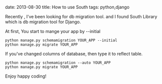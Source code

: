 date: 2013-08-30
title: How to use South
tags: python,django

Recently , I've been looking for db migration tool.
and I found South Library which is db migration tool for Django.



At first, You start to mange your app by --initial

    python manage.py schemamigration YOUR_APP --initial
    python manage.py migrate YOUR_APP

If you've  changed columns of database, then type it to reflect table.

    python manage.py schemamigration --auto YOUR_APP
    python manage.py migrate YOUR_APP


Enjoy happy coding!






